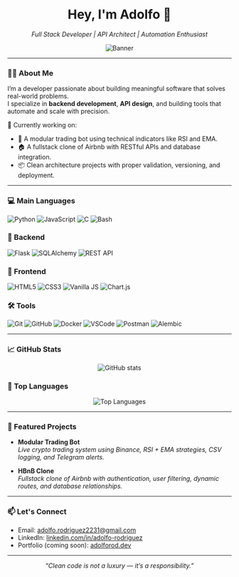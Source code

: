 <h1 align="center">Hey, I'm Adolfo 👋</h1>
<p align="center">
  <em>Full Stack Developer | API Architect | Automation Enthusiast</em>
</p>

<p align="center">
  <img src="https://raw.githubusercontent.com/Adolfo2231/Adolfo2231/main/banner.png" alt="Banner" />
</p>

---

### 👨‍💻 About Me

I’m a developer passionate about building meaningful software that solves real-world problems.  
I specialize in **backend development**, **API design**, and building tools that automate and scale with precision.

🔭 Currently working on:
- 🧩 A modular trading bot using technical indicators like RSI and EMA.
- 🏠 A fullstack clone of Airbnb with RESTful APIs and database integration.
- 📦 Clean architecture projects with proper validation, versioning, and deployment.

---

### 💻 Main Languages

![Python](https://img.shields.io/badge/-Python-3776AB?style=flat&logo=python&logoColor=white)
![JavaScript](https://img.shields.io/badge/-JavaScript-F7DF1E?style=flat&logo=javascript&logoColor=black)
![C](https://img.shields.io/badge/-C-00599C?style=flat&logo=c&logoColor=white)
![Bash](https://img.shields.io/badge/-Bash-4EAA25?style=flat&logo=gnubash&logoColor=white)

### 🔧 Backend

![Flask](https://img.shields.io/badge/-Flask-000000?style=flat&logo=flask&logoColor=white)
![SQLAlchemy](https://img.shields.io/badge/-SQLAlchemy-BA1212?style=flat&logo=sqlalchemy&logoColor=white)
![REST API](https://img.shields.io/badge/-REST%20API-0052CC?style=flat)

### 🎨 Frontend

![HTML5](https://img.shields.io/badge/-HTML5-E34F26?style=flat&logo=html5&logoColor=white)
![CSS3](https://img.shields.io/badge/-CSS3-1572B6?style=flat&logo=css3&logoColor=white)
![Vanilla JS](https://img.shields.io/badge/-Vanilla%20JS-F0DB4F?style=flat&logo=javascript&logoColor=black)
![Chart.js](https://img.shields.io/badge/-Chart.js-FF6384?style=flat&logo=chartdotjs&logoColor=white)

### 🛠️ Tools

![Git](https://img.shields.io/badge/-Git-F05032?style=flat&logo=git&logoColor=white)
![GitHub](https://img.shields.io/badge/-GitHub-181717?style=flat&logo=github&logoColor=white)
![Docker](https://img.shields.io/badge/-Docker-2496ED?style=flat&logo=docker&logoColor=white)
![VSCode](https://img.shields.io/badge/-VSCode-007ACC?style=flat&logo=visualstudiocode&logoColor=white)
![Postman](https://img.shields.io/badge/-Postman-FF6C37?style=flat&logo=postman&logoColor=white)
![Alembic](https://img.shields.io/badge/-Alembic-CC4444?style=flat)

---

### 📈 GitHub Stats

<p align="center">
  <img src="https://github-readme-stats.vercel.app/api?username=Adolfo2231&show_icons=true&theme=default&hide=contribs,prs" alt="GitHub stats" />
</p>

### 🧮 Top Languages

<p align="center">
  <img src="https://github-readme-stats.vercel.app/api/top-langs/?username=Adolfo2231&layout=compact&langs_count=6&theme=default" alt="Top Languages" />
</p>

---

### 🚀 Featured Projects

- **Modular Trading Bot**  
  _Live crypto trading system using Binance, RSI + EMA strategies, CSV logging, and Telegram alerts._

- **HBnB Clone**  
  _Fullstack clone of Airbnb with authentication, user filtering, dynamic routes, and database relationships._

---

### 📫 Let's Connect

- Email: [adolfo.rodriguez2231@gmail.com](mailto:adolfo.rodriguez2231@gmail.com)
- LinkedIn: [linkedin.com/in/adolfo-rodriguez](#)
- Portfolio (coming soon): [adolforod.dev](#)

---

<p align="center">
  <em>“Clean code is not a luxury — it’s a responsibility.”</em>
</p>
